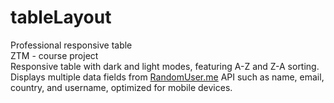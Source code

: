 # tableLayout
Professional responsive table   
ZTM - course project  
Responsive table with dark and light modes, featuring A-Z and Z-A sorting. Displays multiple data fields from [RandomUser.me](https://randomuser.me/) API such as name, email, country, and username, optimized for mobile devices.

